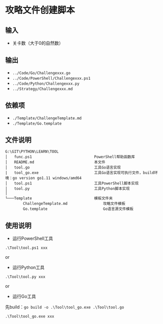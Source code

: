 # 攻略文件创建脚本

## 输入

* 关卡数（大于0的自然数）

## 输出

* `../Code/Go/Challengexxx.go`
* `../Code/PowerShell/Challengexxx.ps1`
* `../Code/Python/Challengexxx.py`
* `../Strategy/Challengexxx.md`

## 依赖项

* `./Template/ChallengeTemplate.md`
* `./Template/Go.template`

## 文件说明

```
G:\GIT\PYTHON\LEARN\TOOL
│   func.ps1                            PowerShell帮助函数库
│   README.md                           本文件
│   tool.go                             工具Go语言实现
|   tool_go.exe                         工具Go语言实现可执行文件，build环境：go version go1.11 windows/amd64
│   tool.ps1                            工具PowerShell脚本实现
│   tool.py                             工具Python脚本实现
│
└───Template                            模板文件夹
        ChallengeTemplate.md                攻略文件模板
        Go.template                         Go语言源文件模板
```

## 使用说明

* 运行PowerShell工具

`.\Tool\tool.ps1 xxx`

or

* 运行Python工具

`.\Tool\tool.py xxx`

or

* 运行Go工具

先build：`go build -o .\Tool\tool_go.exe .\Tool\tool.go`

`.\Tool\tool_go.exe xxx`

